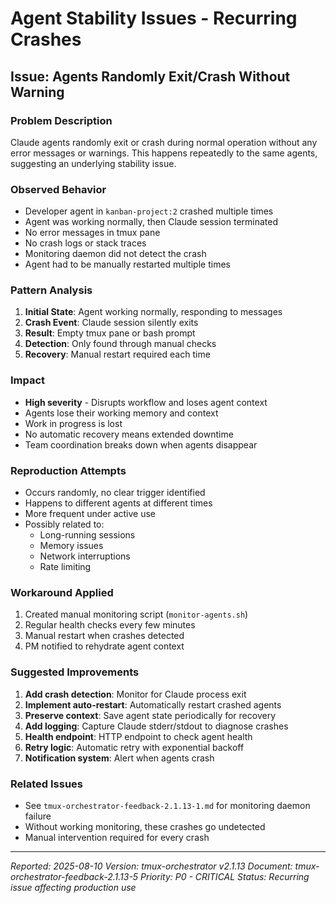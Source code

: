# Agent Stability Issues - Recurring Crashes

## Issue: Agents Randomly Exit/Crash Without Warning

### Problem Description
Claude agents randomly exit or crash during normal operation without any error messages or warnings. This happens repeatedly to the same agents, suggesting an underlying stability issue.

### Observed Behavior
- Developer agent in `kanban-project:2` crashed multiple times
- Agent was working normally, then Claude session terminated
- No error messages in tmux pane
- No crash logs or stack traces
- Monitoring daemon did not detect the crash
- Agent had to be manually restarted multiple times

### Pattern Analysis
1. **Initial State**: Agent working normally, responding to messages
2. **Crash Event**: Claude session silently exits
3. **Result**: Empty tmux pane or bash prompt
4. **Detection**: Only found through manual checks
5. **Recovery**: Manual restart required each time

### Impact
- **High severity** - Disrupts workflow and loses agent context
- Agents lose their working memory and context
- Work in progress is lost
- No automatic recovery means extended downtime
- Team coordination breaks down when agents disappear

### Reproduction Attempts
- Occurs randomly, no clear trigger identified
- Happens to different agents at different times
- More frequent under active use
- Possibly related to:
  - Long-running sessions
  - Memory issues
  - Network interruptions
  - Rate limiting

### Workaround Applied
1. Created manual monitoring script (`monitor-agents.sh`)
2. Regular health checks every few minutes
3. Manual restart when crashes detected
4. PM notified to rehydrate agent context

### Suggested Improvements
1. **Add crash detection**: Monitor for Claude process exit
2. **Implement auto-restart**: Automatically restart crashed agents
3. **Preserve context**: Save agent state periodically for recovery
4. **Add logging**: Capture Claude stderr/stdout to diagnose crashes
5. **Health endpoint**: HTTP endpoint to check agent health
6. **Retry logic**: Automatic retry with exponential backoff
7. **Notification system**: Alert when agents crash

### Related Issues
- See `tmux-orchestrator-feedback-2.1.13-1.md` for monitoring daemon failure
- Without working monitoring, these crashes go undetected
- Manual intervention required for every crash

---
*Reported: 2025-08-10*
*Version: tmux-orchestrator v2.1.13*
*Document: tmux-orchestrator-feedback-2.1.13-5*
*Priority: P0 - CRITICAL*
*Status: Recurring issue affecting production use*